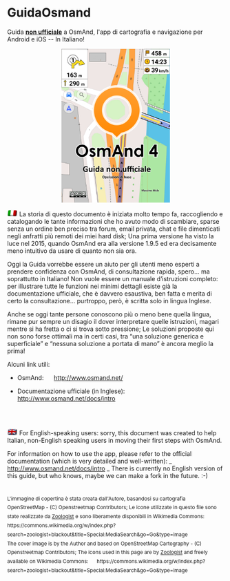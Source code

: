 # GuidaOsmand
Guida **<u>non ufficiale</u>** a OsmAnd, l'app di cartografia e navigazione per Android e iOS -- In Italiano!

<p align="center">
<img src="pub/Frontespizio_864x1222.png" alt="Copertina" width="50%"/>
</p>

<p>
<img src="pub/Blackout-Italy.png" alt="Italiano" width="24">   La storia di questo documento è iniziata molto tempo fa, raccogliendo e catalogando le tante informazioni che ho avuto modo di
scambiare, sparse senza un ordine ben preciso tra forum, email privata, chat e file dimenticati negli anfratti più
remoti dei miei hard disk; Una prima versione ha visto la luce nel 2015, quando OsmAnd era alla versione 1.9.5 ed
era decisamente meno intuitivo da usare di quanto non sia ora.

Oggi la Guida vorrebbe essere un aiuto per gli utenti meno esperti a prendere confidenza con OsmAnd, di
consultazione rapida, spero... ma soprattutto in Italiano!
Non vuole essere un manuale d’istruzioni completo: per illustrare tutte le funzioni nei minimi dettagli esiste già la
documentazione ufficiale, che è davvero esaustiva, ben fatta e merita di certo la consultazione... purtroppo, però, è
scritta solo in lingua Inglese.

Anche se oggi tante persone conoscono più o meno bene quella lingua, rimane pur sempre un disagio il
dover interpretare quelle istruzioni, magari mentre si ha fretta o ci si trova sotto pressione; Le soluzioni proposte qui non sono forse ottimali ma in certi casi, tra “una soluzione generica e superficiale” e “nessuna soluzione a portata di mano” è ancora meglio la prima!



Alcuni link utili:

  - OsmAnd: &nbsp;&nbsp;&nbsp;&nbsp; http://www.osmand.net/
  
  - Documentazione ufficiale (in Inglese): &nbsp;&nbsp;&nbsp;&nbsp; http://www.osmand.net/docs/intro
</p>

<br/>
<br/>


<p>
<img src="pub/Blackout-United_Kingdom.png" alt="Italiano" width="24">   For English-speaking users: sorry, this document was created to help Italian, non-English speaking users in moving their first steps with OsmAnd. 

For information on how to use the app, please refer to the official documentation (which is very detailed and well-written):   _ http://www.osmand.net/docs/intro _
There is currently no English version of this guide, but who knows, maybe we can make a fork in the future. :-)
</p>

<br/>

<sub>
L'immagine di copertina è stata creata dall'Autore, basandosi su cartografia OpenStreetMap - (C) Openstreetmap Contributors;
Le icone utilizzate in questo file sono state realizzate da <a href="https://commons.wikimedia.org/wiki/User:Zoologist" target="_blank">Zoologist</a>  e sono liberamente disponibili in Wikimedia Commons:&nbsp;&nbsp;&nbsp;&nbsp; https://commons.wikimedia.org/w/index.php?search=zoologist+blackout&title=Special:MediaSearch&go=Go&type=image
</sub>

<br/>
<sub>
The cover image is by the Author and based on OpenStreetMap Cartography - (C) Openstreetmap Contributors;
The icons used in this page are by <a href="https://commons.wikimedia.org/wiki/User:Zoologist" target="_blank">Zoologist</a>  and freely available on Wikimedia Commons: &nbsp;&nbsp;&nbsp;&nbsp; https://commons.wikimedia.org/w/index.php?search=zoologist+blackout&title=Special:MediaSearch&go=Go&type=image
</sub>
<br/>
<br/>
